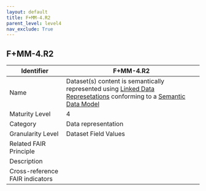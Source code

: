 ```yaml
---
layout: default
title: F+MM-4.R2
parent_level: level4
nav_exclude: True
---
```


## F+MM-4.R2

| Identifier | F+MM-4.R2 |
| --------- | -----------|
| Name | Dataset(s) content is semantically represented using [Linked Data Represetations](https://fairplus.github.io/Data-Maturity/docs/Glossary/#linked-data-representation) conforming to a [Semantic Data Model](https://fairplus.github.io/Data-Maturity/docs/Glossary/#semantic-data-model) |
| Maturity Level | 4 |
| Category | Data representation |
| Granularity Level | Dataset Field Values |
| Related FAIR Principle | |
| Description | |
| Cross-reference FAIR indicators | |
